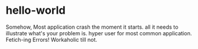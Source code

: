 # hello-world
Somehow, Most application crash the moment it starts. all it needs to illustrate what's your problem is.
hyper user for most common application. 
Fetich-ing Errors! Workaholic till not.
